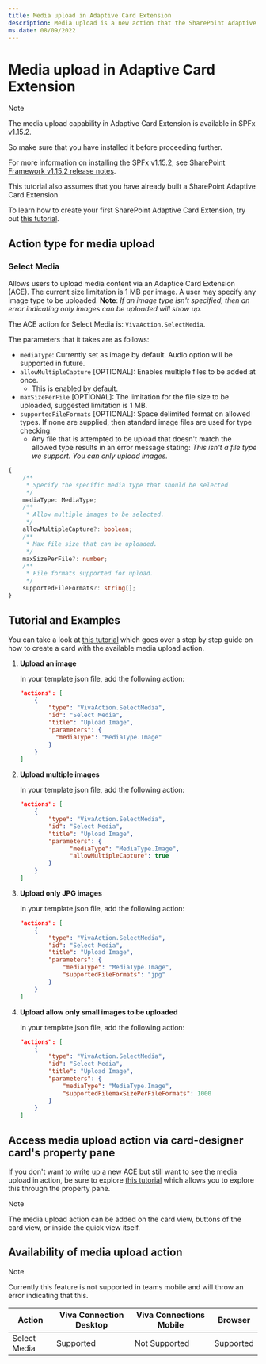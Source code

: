 ```yaml
---
title: Media upload in Adaptive Card Extension
description: Media upload is a new action that the SharePoint Adaptive Card Extension framework supports, which enables third party developers to upload data content to sharepoint.
ms.date: 08/09/2022
---
```

# Media upload in Adaptive Card Extension

> [!NOTE]
> The media upload capability in Adaptive Card Extension is available in SPFx v1.15.2.
>
> So make sure that you have installed it before proceeding further.
>
> For more information on installing the SPFx v1.15.2, see [SharePoint Framework v1.15.2 release notes](../../../../release-1.15.2.md).
>
> This tutorial also assumes that you have already built a SharePoint Adaptive Card Extension.
>
> To learn how to create your first SharePoint Adaptive Card Extension, try out [this tutorial](../../../get-started/build-first-sharepoint-adaptive-card-extension.md).

## Action type for media upload

### Select Media

Allows users to upload media content via an Adaptice Card Extension (ACE). The current size limitation is 1 MB per image. A user may specify any image type to be uploaded. **Note**: _If an image type isn't specified, then an error indicating only images can be uploaded will show up._

The ACE action for Select Media is: `VivaAction.SelectMedia`.

The parameters that it takes are as follows:

- `mediaType`: Currently set as image by default. Audio option will be supported in future.
- `allowMultipleCapture` [OPTIONAL]: Enables multiple files to be added at once.
  - This is enabled by default.
- `maxSizePerFile` [OPTIONAL]: The limitation for the file size to be uploaded, suggested limitation is 1 MB.
- `supportedFileFormats` [OPTIONAL]:  Space delimited format on allowed types. If none are supplied, then standard image files are used for type checking.
  - Any file that is attempted to be upload that doesn't match the allowed type results in an error message stating: _This isn't a file type we support. You can only upload images._

```typescript
{
    /**
     * Specify the specific media type that should be selected
     */
    mediaType: MediaType;
    /**
     * Allow multiple images to be selected.
     */
    allowMultipleCapture?: boolean;
    /**
     * Max file size that can be uploaded.
     */
    maxSizePerFile?: number;
    /**
     * File formats supported for upload.
     */
    supportedFileFormats?: string[];
}
```

## Tutorial and Examples

You can take a look at [this tutorial](./MediaUploadTutorial.md) which goes over a step by step guide on how to create a card with the available media upload action.

1. **Upload an image**
  
    In your template json file, add the following action:
  
    ```json
    "actions": [
        {
            "type": "VivaAction.SelectMedia",
            "id": "Select Media",
            "title": "Upload Image",
            "parameters": {
              "mediaType": "MediaType.Image"
            }
        }
    ]
    ```

1. **Upload multiple images**
  
    In your template json file, add the following action:
  
    ```json
    "actions": [
        {
            "type": "VivaAction.SelectMedia",
            "id": "Select Media",
            "title": "Upload Image",
            "parameters": {
                  "mediaType": "MediaType.Image",
                  "allowMultipleCapture": true
            }
        }
    ]
    ```

1. **Upload only JPG images**
  
    In your template json file, add the following action:
  
    ```json
    "actions": [
        {
            "type": "VivaAction.SelectMedia",
            "id": "Select Media",
            "title": "Upload Image",
            "parameters": {
                "mediaType": "MediaType.Image",
                "supportedFileFormats": "jpg"
            }
        }
    ]
    ```

1. **Upload allow only small images to be uploaded**

    In your template json file, add the following action:
  
    ```json
    "actions": [
        {
            "type": "VivaAction.SelectMedia",
            "id": "Select Media",
            "title": "Upload Image",
            "parameters": {
                "mediaType": "MediaType.Image",
                "supportedFilemaxSizePerFileFormats": 1000
            }
        }
    ]
    ```

## Access media upload action via card-designer card's property pane

If you don't want to write up a new ACE but still want to see the media upload in action, be sure to explore [this tutorial](./MediaUploadPropertyPane.md) which allows you to explore this through the property pane.

> [!NOTE]
> The media upload action can be added on the card view, buttons of the card view, or inside the quick view itself.

## Availability of media upload action

> [!NOTE]
> Currently this feature is not supported in teams mobile and will throw an error indicating that this.

Action       | Viva Connection Desktop | Viva Connections Mobile | Browser
------------- | ------------- | ------------- | -------------
Select Media | Supported | Not Supported | Supported